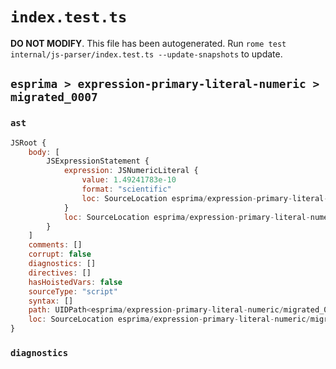 # `index.test.ts`

**DO NOT MODIFY**. This file has been autogenerated. Run `rome test internal/js-parser/index.test.ts --update-snapshots` to update.

## `esprima > expression-primary-literal-numeric > migrated_0007`

### `ast`

```javascript
JSRoot {
	body: [
		JSExpressionStatement {
			expression: JSNumericLiteral {
				value: 1.49241783e-10
				format: "scientific"
				loc: SourceLocation esprima/expression-primary-literal-numeric/migrated_0007/input.js 1:0-1:15
			}
			loc: SourceLocation esprima/expression-primary-literal-numeric/migrated_0007/input.js 1:0-1:15
		}
	]
	comments: []
	corrupt: false
	diagnostics: []
	directives: []
	hasHoistedVars: false
	sourceType: "script"
	syntax: []
	path: UIDPath<esprima/expression-primary-literal-numeric/migrated_0007/input.js>
	loc: SourceLocation esprima/expression-primary-literal-numeric/migrated_0007/input.js 1:0-1:15
}
```

### `diagnostics`

```

```
